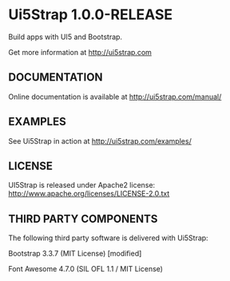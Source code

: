 Ui5Strap 1.0.0-RELEASE
========================

Build apps with UI5 and Bootstrap.

Get more information at http://ui5strap.com

DOCUMENTATION
-------------

Online documentation is available at http://ui5strap.com/manual/

EXAMPLES
--------

See Ui5Strap in action at http://ui5strap.com/examples/

LICENSE
-------

UI5Strap is released under Apache2 license: http://www.apache.org/licenses/LICENSE-2.0.txt

THIRD PARTY COMPONENTS
----------------------

The following third party software is delivered with Ui5Strap:

Bootstrap 3.3.7 (MIT License) [modified]

Font Awesome 4.7.0 (SIL OFL 1.1 / MIT License)